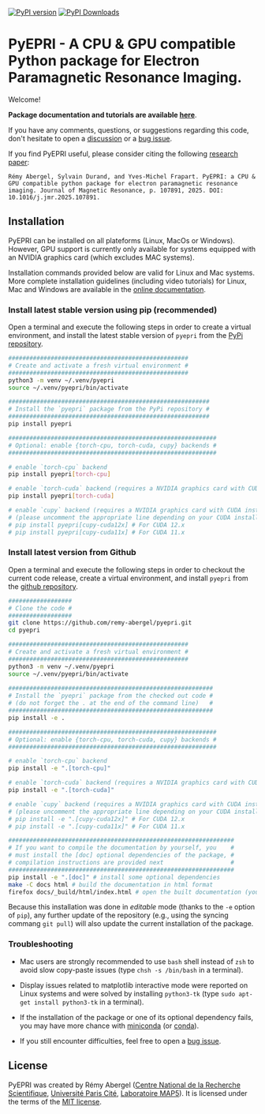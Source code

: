 [![PyPI version](https://img.shields.io/pypi/v/pyepri?color=YELLOW)](https://pypi.org/project/pyepri/)
[![PyPI Downloads](https://static.pepy.tech/badge/pyepri)](https://pypi.org/project/pyepri)

# PyEPRI - A CPU & GPU compatible Python package for Electron Paramagnetic Resonance Imaging.

Welcome!

**Package documentation and tutorials are available
[here](https://pyepri.math.cnrs.fr/)**.

If you have any comments, questions, or suggestions regarding this
code, don't hesitate to open a
[discussion](https://github.com/remy-abergel/pyepri/discussions) or a
[bug issue](https://github.com/remy-abergel/pyepri/issues). 

If you find PyEPRI useful, please consider citing the following
[research paper](https://doi.org/10.1016/j.jmr.2025.107891):

```
Rémy Abergel, Sylvain Durand, and Yves-Michel Frapart. PyEPRI: a CPU & GPU compatible python package for electron paramagnetic resonance imaging. Journal of Magnetic Resonance, p. 107891, 2025. DOI: 10.1016/j.jmr.2025.107891.
```

## Installation

PyEPRI can be installed on all plateforms (Linux, MacOs or
Windows). However, GPU support is currently only available for systems
equipped with an NVIDIA graphics card (which excludes MAC systems).

Installation commands provided below are valid for Linux and Mac
systems. More complete installation guidelines (including video
tutorials) for Linux, Mac and Windows are available in the [online
documentation](https://pyepri.math.cnrs.fr/installation.html).

### Install latest stable version using pip (recommended)

Open a terminal and execute the following steps in order to create a
virtual environment, and install the latest stable version of `pyepri`
from the [PyPi repository](https://pypi.org/project/pyepri/).

```bash
###################################################
# Create and activate a fresh virtual environment #
###################################################
python3 -m venv ~/.venv/pyepri
source ~/.venv/pyepri/bin/activate

#########################################################
# Install the `pyepri` package from the PyPi repository #
#########################################################
pip install pyepri

###########################################################
# Optional: enable {torch-cpu, torch-cuda, cupy} backends #
###########################################################

# enable `torch-cpu` backend
pip install pyepri[torch-cpu]

# enable `torch-cuda` backend (requires a NVIDIA graphics card with CUDA installed)
pip install pyepri[torch-cuda]

# enable `cupy` backend (requires a NVIDIA graphics card with CUDA installed)
# (please uncomment the appropriate line depending on your CUDA installation)
# pip install pyepri[cupy-cuda12x] # For CUDA 12.x
# pip install pyepri[cupy-cuda11x] # For CUDA 11.x
```

### Install latest version from Github

Open a terminal and execute the following steps in order to checkout
the current code release, create a virtual environment, and install
`pyepri` from the [github
repository](https://github.com/remy-abergel/pyepri/).

```bash
##################
# Clone the code #
##################
git clone https://github.com/remy-abergel/pyepri.git
cd pyepri

###################################################
# Create and activate a fresh virtual environment #
###################################################
python3 -m venv ~/.venv/pyepri
source ~/.venv/pyepri/bin/activate
	 
##########################################################
# Install the `pyepri` package from the checked out code #
# (do not forget the . at the end of the command line)   #
##########################################################
pip install -e .

###########################################################
# Optional: enable {torch-cpu, torch-cuda, cupy} backends #
###########################################################

# enable `torch-cpu` backend
pip install -e ".[torch-cpu]"

# enable `torch-cuda` backend (requires a NVIDIA graphics card with CUDA installed)
pip install -e ".[torch-cuda]"

# enable `cupy` backend (requires a NVIDIA graphics card with CUDA installed)
# (please uncomment the appropriate line depending on your CUDA installation)
# pip install -e ".[cupy-cuda12x]" # For CUDA 12.x
# pip install -e ".[cupy-cuda11x]" # For CUDA 11.x

################################################################
# If you want to compile the documentation by yourself, you    #
# must install the [doc] optional dependencies of the package, #
# compilation instructions are provided next                   #
################################################################
pip install -e ".[doc]" # install some optional dependencies
make -C docs html # build the documentation in html format
firefox docs/_build/html/index.html # open the built documentation (you can replace firefox by any other browser)
```

Because this installation was done in *editable* mode (thanks to the
``-e`` option of ``pip``), any further update of the repository (e.g.,
using the syncing commang ``git pull``) will also update the current
installation of the package.

### Troubleshooting

+ Mac users are strongly recommended to use ``bash`` shell instead of
  ``zsh`` to avoid slow copy-paste issues (type ``chsh -s /bin/bash``
  in a terminal).

+ Display issues related to matplotlib interactive mode were reported
  on Linux systems and were solved by installing ``python3-tk`` (type
  ``sudo apt-get install python3-tk`` in a terminal).
  
+ If the installation of the package or one of its optional dependency
  fails, you may have more chance with
  [miniconda](https://docs.anaconda.com/miniconda/miniconda-install/) (or
  [conda](https://anaconda.org/anaconda/conda)).

+ If you still encounter difficulties, feel free to open a [bug
  issue](https://github.com/remy-abergel/pyepri/issues).

## License

PyEPRI was created by Rémy Abergel ([Centre National de la Recherche
Scientifique](https://www.cnrs.fr/fr), [Université Paris
Cité](https://u-paris.fr/), [Laboratoire
MAP5](https://map5.mi.parisdescartes.fr/)). It is licensed under the
terms of the [MIT license](LICENSE).
